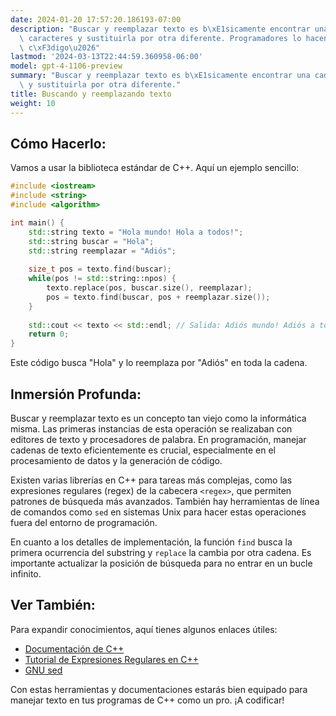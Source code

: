 ```yaml
---
date: 2024-01-20 17:57:20.186193-07:00
description: "Buscar y reemplazar texto es b\xE1sicamente encontrar una cadena de\
  \ caracteres y sustituirla por otra diferente. Programadores lo hacen para modificar\
  \ c\xF3digo\u2026"
lastmod: '2024-03-13T22:44:59.360958-06:00'
model: gpt-4-1106-preview
summary: "Buscar y reemplazar texto es b\xE1sicamente encontrar una cadena de caracteres\
  \ y sustituirla por otra diferente."
title: Buscando y reemplazando texto
weight: 10
---
```


## Cómo Hacerlo:
Vamos a usar la biblioteca estándar de C++. Aquí un ejemplo sencillo:

```C++
#include <iostream>
#include <string>
#include <algorithm>

int main() {
    std::string texto = "Hola mundo! Hola a todos!";
    std::string buscar = "Hola";
    std::string reemplazar = "Adiós";
    
    size_t pos = texto.find(buscar);
    while(pos != std::string::npos) {
        texto.replace(pos, buscar.size(), reemplazar);
        pos = texto.find(buscar, pos + reemplazar.size());
    }
    
    std::cout << texto << std::endl; // Salida: Adiós mundo! Adiós a todos!
    return 0;
}
```

Este código busca "Hola" y lo reemplaza por "Adiós" en toda la cadena.

## Inmersión Profunda:
Buscar y reemplazar texto es un concepto tan viejo como la informática misma. Las primeras instancias de esta operación se realizaban con editores de texto y procesadores de palabra. En programación, manejar cadenas de texto eficientemente es crucial, especialmente en el procesamiento de datos y la generación de código.

Existen varias librerías en C++ para tareas más complejas, como las expresiones regulares (regex) de la cabecera `<regex>`, que permiten patrones de búsqueda más avanzados. También hay herramientas de línea de comandos como `sed` en sistemas Unix para hacer estas operaciones fuera del entorno de programación.

En cuanto a los detalles de implementación, la función `find` busca la primera ocurrencia del substring y `replace` la cambia por otra cadena. Es importante actualizar la posición de búsqueda para no entrar en un bucle infinito.

## Ver También:
Para expandir conocimientos, aquí tienes algunos enlaces útiles:

- [Documentación de C++](http://www.cplusplus.com/reference/string/string/find/)
- [Tutorial de Expresiones Regulares en C++](http://www.cplusplus.com/reference/regex/)
- [GNU sed](https://www.gnu.org/software/sed/manual/sed.html)

Con estas herramientas y documentaciones estarás bien equipado para manejar texto en tus programas de C++ como un pro. ¡A codificar!
